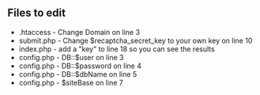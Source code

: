 ## Files to edit
* .htaccess - Change Domain on line 3
* submit.php - Change $recaptcha_secret_key to your own key on line 10
* index.php - add a "key" to line 18 so you can see the results
* config.php - DB::$user on line 3
* config.php - DB::$password on line 4
* config.php - DB::$dbName on line 5
* config.php - $siteBase on line 7